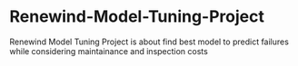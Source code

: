 # Renewind-Model-Tuning-Project
Renewind Model Tuning Project is about find best model to predict failures while considering maintainance and inspection costs
